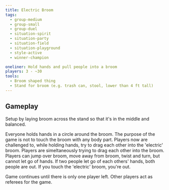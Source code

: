 ```yaml
---
title: Electric Broom
tags:
  - group-medium
  - group-small
  - group-duel
  - situation-spirit
  - situation-party
  - situation-field
  - situation-playground
  - style-active
  - winner-champion

oneliner: Hold hands and pull people into a broom
players: 3 - ~30
tools:
  - Broom shaped thing
  - Stand for broom (e.g. trash can, stool, lower than 4 ft tall)
---
```

## Gameplay
Setup by laying broom across the stand so that it's in the middle and balanced.

Everyone holds hands in a circle around the broom. The purpose of the game is not to touch the broom with any body part. Players now are challenged to, while holding hands, try to drag each other into the 'electric' broom.  Players are simeltaneously trying to drag each other into the broom.  Players can jump over broom, move away from broom, twist and turn, but cannot let go of hands.  If two people let go of each others' hands, both people are out.  If you touch the 'electric' broom, you're out.

Game continues until there is only one player left.  Other players act as referees for the game.
